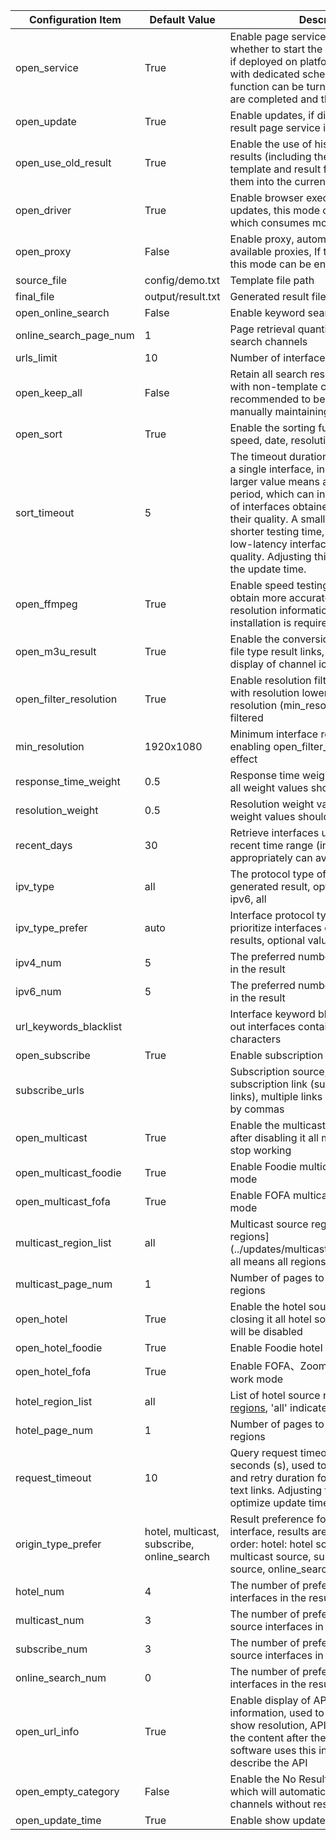 | Configuration Item     | Default Value                              | Description                                                                                                                                                                                                                                                                                                                                                                    |
|------------------------|--------------------------------------------|--------------------------------------------------------------------------------------------------------------------------------------------------------------------------------------------------------------------------------------------------------------------------------------------------------------------------------------------------------------------------------|
| open_service           | True                                       | Enable page service, used to control whether to start the result page service; if deployed on platforms like Qinglong with dedicated scheduled tasks, the function can be turned off after updates are completed and the task is stopped                                                                                                                                       |
| open_update            | True                                       | Enable updates, if disabled then only the result page service is run                                                                                                                                                                                                                                                                                                           |
| open_use_old_result    | True                                       | Enable the use of historical update results (including the interface for template and result files) and merge them into the current update                                                                                                                                                                                                                                     |
| open_driver            | True                                       | Enable browser execution, If there are no updates, this mode can be enabled, which consumes more performance                                                                                                                                                                                                                                                                   |
| open_proxy             | False                                      | Enable proxy, automatically obtains free available proxies, If there are no updates, this mode can be enabled                                                                                                                                                                                                                                                                  |
| source_file            | config/demo.txt                            | Template file path                                                                                                                                                                                                                                                                                                                                                             |
| final_file             | output/result.txt                          | Generated result file path                                                                                                                                                                                                                                                                                                                                                     |
| open_online_search     | False                                      | Enable keyword search source feature                                                                                                                                                                                                                                                                                                                                           |
| online_search_page_num | 1                                          | Page retrieval quantity for keyword search channels                                                                                                                                                                                                                                                                                                                            |
| urls_limit             | 10                                         | Number of interfaces per channel                                                                                                                                                                                                                                                                                                                                               |
| open_keep_all          | False                                      | Retain all search results, retain results with non-template channel names, recommended to be turned on when manually maintaining                                                                                                                                                                                                                                               |
| open_sort              | True                                       | Enable the sorting function (response speed, date, resolution)                                                                                                                                                                                                                                                                                                                 |
| sort_timeout           | 5                                          | The timeout duration for speed testing of a single interface, in seconds (s). A larger value means a longer testing period, which can increase the number of interfaces obtained but may decrease their quality. A smaller value means a shorter testing time, which can obtain low-latency interfaces with better quality. Adjusting this value can optimize the update time. |
| open_ffmpeg            | True                                       | Enable speed testing using FFmpeg to obtain more accurate speed and resolution information. Manual installation is required in advance.                                                                                                                                                                                                                                        |
| open_m3u_result        | True                                       | Enable the conversion to generate m3u file type result links, supporting the display of channel icons                                                                                                                                                                                                                                                                          |
| open_filter_resolution | True                                       | Enable resolution filtering, interfaces with resolution lower than the minimum resolution (min_resolution) will be filtered                                                                                                                                                                                                                                                    |
| min_resolution         | 1920x1080                                  | Minimum interface resolution, requires enabling open_filter_resolution to take effect                                                                                                                                                                                                                                                                                          |
| response_time_weight   | 0.5                                        | Response time weight value (the sum of all weight values should be 1)                                                                                                                                                                                                                                                                                                          |
| resolution_weight      | 0.5                                        | Resolution weight value (the sum of all weight values should be 1)                                                                                                                                                                                                                                                                                                             |
| recent_days            | 30                                         | Retrieve interfaces updated within a recent time range (in days), reducing appropriately can avoid matching issues                                                                                                                                                                                                                                                             |
| ipv_type               | all                                        | The protocol type of interface in the generated result, optional values: ipv4, ipv6, all                                                                                                                                                                                                                                                                                       |
| ipv_type_prefer        | auto                                       | Interface protocol type preference, prioritize interfaces of this type in the results, optional values: IPv4, IPv6, auto                                                                                                                                                                                                                                                       |
| ipv4_num               | 5                                          | The preferred number of IPv4 interfaces in the result                                                                                                                                                                                                                                                                                                                          |
| ipv6_num               | 5                                          | The preferred number of IPv6 interfaces in the result                                                                                                                                                                                                                                                                                                                          |
| url_keywords_blacklist |                                            | Interface keyword blacklist, used to filter out interfaces containing specific characters                                                                                                                                                                                                                                                                                      |
| open_subscribe         | True                                       | Enable subscription source feature                                                                                                                                                                                                                                                                                                                                             |
| subscribe_urls         |                                            | Subscription source, please enter the subscription link (supports txt and m3u links), multiple links should be separated by commas                                                                                                                                                                                                                                             |
| open_multicast         | True                                       | Enable the multicast source function, after disabling it all multicast sources will stop working                                                                                                                                                                                                                                                                               |
| open_multicast_foodie  | True                                       | Enable Foodie multicast source work mode                                                                                                                                                                                                                                                                                                                                       |
| open_multicast_fofa    | True                                       | Enable FOFA multicast source work mode                                                                                                                                                                                                                                                                                                                                         |
| multicast_region_list  | all                                        | Multicast source region list, [more regions](../updates/multicast/multicast_map.json, all means all regions)                                                                                                                                                                                                                                                                   |
| multicast_page_num     | 1                                          | Number of pages to retrieve for multicast regions                                                                                                                                                                                                                                                                                                                              |
| open_hotel             | True                                       | Enable the hotel source function, after closing it all hotel source working modes will be disabled                                                                                                                                                                                                                                                                             |
| open_hotel_foodie      | True                                       | Enable Foodie hotel source work mode                                                                                                                                                                                                                                                                                                                                           |
| open_hotel_fofa        | True                                       | Enable FOFA、ZoomEye hotel source work mode                                                                                                                                                                                                                                                                                                                                     |
| hotel_region_list      | all                                        | List of hotel source regions, [more regions](../updates/fofa/fofa_map.py), 'all' indicates all regions                                                                                                                                                                                                                                                                         |
| hotel_page_num         | 1                                          | Number of pages to retrieve for hotel regions                                                                                                                                                                                                                                                                                                                                  |
| request_timeout        | 10                                         | Query request timeout duration, in seconds (s), used to control the timeout and retry duration for querying interface text links. Adjusting this value can optimize update time.                                                                                                                                                                                               |
| origin_type_prefer     | hotel, multicast, subscribe, online_search | Result preference for the source of the interface, results are prioritized in this order: hotel: hotel source, multicast: multicast source, subscribe: subscription source, online_search: keyword search                                                                                                                                                                      |
| hotel_num              | 4                                          | The number of preferred hotel source interfaces in the results                                                                                                                                                                                                                                                                                                                 |
| multicast_num          | 3                                          | The number of preferred multicast source interfaces in the results                                                                                                                                                                                                                                                                                                             |
| subscribe_num          | 3                                          | The number of preferred subscribe source interfaces in the results                                                                                                                                                                                                                                                                                                             |
| online_search_num      | 0                                          | The number of preferred keyword search interfaces in the results                                                                                                                                                                                                                                                                                                               |
| open_url_info          | True                                       | Enable display of API description information, used to control whether to show resolution, API protocol type, etc., the content after the $ symbol, playback software uses this information to describe the API                                                                                                                                                                |
| open_empty_category    | False                                      | Enable the No Results Channel Category, which will automatically categorize channels without results to the bottom                                                                                                                                                                                                                                                             |
| open_update_time       | True                                       | Enable show update time                                                                                                                                                                                                                                                                                                                                                        |